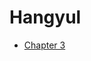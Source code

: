 # Hangyul

* [Chapter 3](https://github.com/TNT-PyTorch-Study/Hangyul/blob/main/semantic_segmentation(PSPNet).ipynb, "Chapter3 Code") 
